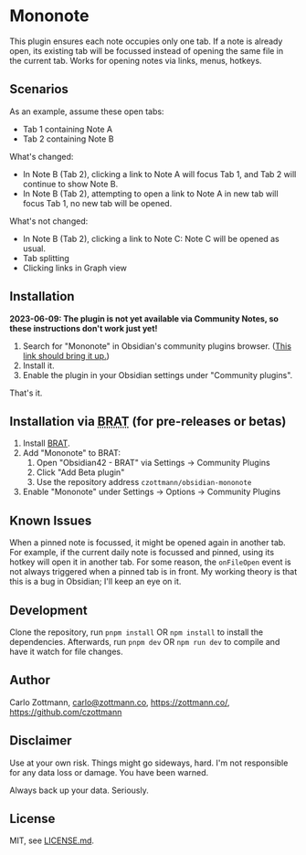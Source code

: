 # Mononote

This plugin ensures each note occupies only one tab. If a note is already open, its existing tab will be focussed instead of opening the same file in the current tab. Works for opening notes via links, menus, hotkeys.


## Scenarios

As an example, assume these open tabs:
- Tab 1 containing Note A
- Tab 2 containing Note B

What's changed:
- In Note B (Tab 2), clicking a link to Note A will focus Tab 1, and Tab 2 will continue to show Note B.
- In Note B (Tab 2), attempting to open a link to Note A in new tab will focus Tab 1, no new tab will be opened.

What's not changed:
- In Note B (Tab 2), clicking a link to Note C: Note C will be opened as usual.
- Tab splitting
- Clicking links in Graph view


## Installation

**2023-06-09: The plugin is not yet available via Community Notes, so these instructions don't work just yet!**

1. Search for "Mononote" in Obsidian's community plugins browser. ([This link should bring it up.](https://obsidian.md/plugins?id=zottmann))
2. Install it.
3. Enable the plugin in your Obsidian settings under "Community plugins".

That's it.


## Installation via <abbr title="Beta Reviewers Auto-update Tester">BRAT</abbr> (for pre-releases or betas)

1. Install [BRAT](https://github.com/TfTHacker/obsidian42-brat).
2. Add "Mononote" to BRAT:
    1. Open "Obsidian42 - BRAT" via Settings → Community Plugins
    2. Click "Add Beta plugin"
    3. Use the repository address `czottmann/obsidian-mononote`
3. Enable "Mononote" under Settings → Options → Community Plugins


## Known Issues

When a pinned note is focussed, it might be opened again in another tab. For example, if the current daily note is focussed and pinned, using its hotkey will open it in another tab. For some reason, the `onFileOpen` event is not always triggered when a pinned tab is in front. My working theory is that this is a bug in Obsidian; I'll keep an eye on it.


## Development

Clone the repository, run `pnpm install` OR `npm install` to install the dependencies.  Afterwards, run `pnpm dev` OR `npm run dev` to compile and have it watch for file changes.


## Author

Carlo Zottmann, <carlo@zottmann.co>, https://zottmann.co/, https://github.com/czottmann


## Disclaimer

Use at your own risk.  Things might go sideways, hard.  I'm not responsible for any data loss or damage.  You have been warned.

Always back up your data.  Seriously.


## License

MIT, see [LICENSE.md](LICENSE.md).
